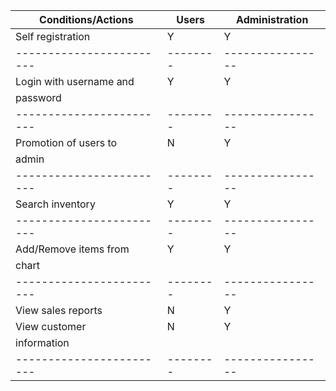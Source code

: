 
| Conditions/Actions     |  Users | Administration| 
|------------------------|--------|----------------|
| Self registration      |   Y    |        Y       |
|------------------------|--------|----------------|
| Login with username and|   Y    |        Y       |
| password 
|------------------------|--------|----------------|
| Promotion of users to  |   N    |        Y       |
| admin
|------------------------|--------|----------------|
| Search inventory       |   Y    |        Y       |
|------------------------|--------|----------------|
| Add/Remove items from  |   Y    |        Y       |
| chart                  |        |                |
|------------------------|--------|----------------|
| View sales reports     |   N    |        Y       | 
| View customer          |   N    |        Y       |
| information            |        |                | 
|------------------------|--------|----------------|


          
